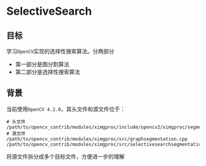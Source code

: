 # SelectiveSearch

## 目标

学习`OpenCV`实现的选择性搜索算法。分两部分

* 第一部分是图分割算法
* 第二部分是选择性搜索算法

## 背景

当前使用`OpenCV 4.2.0`，其头文件和源文件位于：

```
# 头文件
/path/to/opencv_contrib/modules/ximgproc/include/opencv2/ximgproc/segmentation.hpp
# 源文件
/path/to/opencv_contrib/modules/ximgproc/src/graphsegmentation.cpp
/path/to/opencv_contrib/modules/ximgproc/src/selectivesearchsegmentation.cpp
```

将源文件拆分成多个目标文件，方便进一步的理解